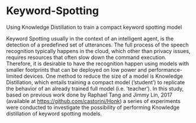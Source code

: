 # Keyword-Spotting
Using Knowledge Distillation to train a compact keyword spotting model


Keyword Spotting usually in the context of an intelligent agent, is the detection of a predefined set of utterances. The full process of the speech recognition typically
happens in the cloud, which other than privacy issues, requires resources that often slow down the command execution.
Therefore, it is desirable to have the recognition happen using models with smaller footprints that can be deployed on low power and performance-limited devices. One method to reduce the size of a model is Knowledge Distillation, which entails training a compact model (’student’) to replicate the behavior of an already trained full model (i.e. ’teacher’). In this study, based on previous work done by Raphael Tang and Jimmy Lin, 2017 (available at https://github.com/castorini/Honk) a series of experiments were conducted to investigate the possibility of performing Knowledge distillation of keyword spotting models.

